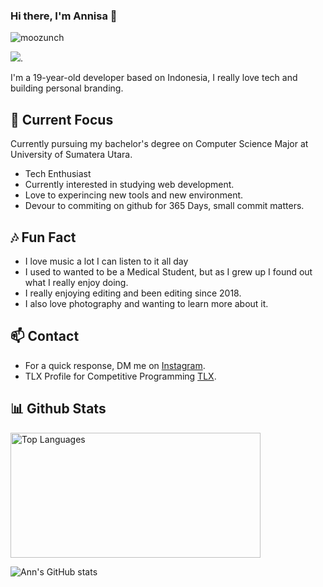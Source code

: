 ### Hi there, I'm Annisa 👋

<p align="left"> <img src="https://komarev.com/ghpvc/?username=moozunch&label=Profile%20views&color=0e75b6&style=flat" alt="moozunch" /> </p>

![](https://github-profile-trophy.vercel.app/?username=moozunch&theme=radical&no-frame=false&no-bg=true&margin-w=4).

I'm a 19-year-old developer based on Indonesia, I really love tech and building personal branding.

## 🔭 Current Focus

Currently pursuing my bachelor's degree on Computer Science Major at University of Sumatera Utara.
- Tech Enthusiast
- Currently interested in studying web development.
- Love to experincing new tools and new environment.
- Devour to commiting on github for 365 Days, small commit matters.

## 🎶 Fun Fact

- I love music a lot I can listen to it all day
- I used to wanted to be a Medical Student, but as I grew up I found out what I really enjoy doing.
- I really enjoying editing and been editing since 2018.
- I also love photography and wanting to learn more about it.

## 📫 Contact

 - For a quick response, DM me on [Instagram](https://www.instagram.com/apictoresque/). 
 - TLX Profile for Competitive Programming [TLX](https://tlx.toki.id/profiles/moozunch).


 ## 📊 Github Stats
<img src="https://github-readme-stats.vercel.app/api/top-langs/?username=moozunchm&theme=onedark=false&include_all_commits=true&count_private=true&layout=compact" alt="Top Languages" width="400" height="200"><br/>

 ![Ann's GitHub stats](https://github-readme-stats.vercel.app/api?username=moozunch&show_icons=true&theme=onedark)
 
<!--
**moozunch/moozunch** is a ✨ _special_ ✨ repository because its `README.md` (this file) appears on your GitHub profile.

- 🔭 I’m currently working on ...
- 🌱 I’m currently learning ..
- 👯 I’m looking to collaborate on ...
- 🤔 I’m looking for help with ...
- 💬 Ask me about ...
- 📫 How to reach me: ..
- 😄 Pronouns: ...
- ⚡ Fun fact: ...
-->
